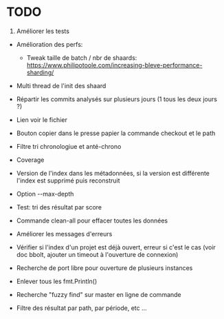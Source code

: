 # TODO

1. Améliorer les tests

- Amélioration des perfs:
    - Tweak taille de batch / nbr de shaards: https://www.philipotoole.com/increasing-bleve-performance-sharding/
    
- Multi thread de l'init des shaard
- Répartir les commits analysés sur plusieurs jours (1 tous les deux jours ?)        
- Lien voir le fichier
- Bouton copier dans le presse papier la commande checkout et le path
- Filtre tri chronologiue et anté-chrono

- Coverage
- Version de l'index dans les métadonnées, si la version est différente l'index est supprimé puis reconstruit
- Option --max-depth
- Test: tri des résultat par score
- Commande clean-all pour effacer toutes les données
- Améliorer les messages d'erreurs
- Vérifier si l'index d'un projet est déjà ouvert, erreur si c'est le cas (voir doc bbolt, ajouter un timeout à l'ouverture de connexion)
- Recherche de port libre pour ouverture de plusieurs instances
- Enlever tous les fmt.Println()
- Recherche "fuzzy find" sur master en ligne de commande
- Filtre des résultat par path, par période, etc ...
